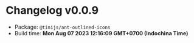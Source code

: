 # Changelog v0.0.9

- Package: `@tinijs/ant-outlined-icons`
- Build time: **Mon Aug 07 2023 12:16:09 GMT+0700 (Indochina Time)**

